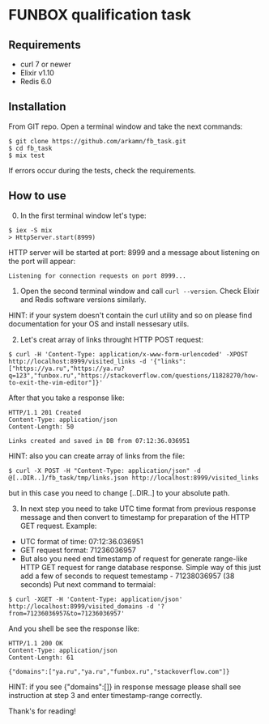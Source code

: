 # FUNBOX qualification task

## Requirements
- curl 7 or newer
- Elixir v1.10
- Redis 6.0

## Installation
From GIT repo.
Open a terminal window and take the next commands:
```
$ git clone https://github.com/arkamn/fb_task.git
$ cd fb_task
$ mix test
```
If errors occur during the tests, check the requirements.

## How to use
0. In the first terminal window let's type:
```
$ iex -S mix
> HttpServer.start(8999)
```
HTTP server will be started at port: 8999 and a message about listening on the port will appear:
```
Listening for connection requests on port 8999...
```

1. Open the second terminal window and call ```curl --version```. Check Elixir and Redis software versions similarly.

HINT: if your system doesn't contain the curl utility and so on please find documentation for your OS and install nessesary utils.

2. Let's creat array of links throught HTTP POST request:

```$ curl -H 'Content-Type: application/x-www-form-urlencoded' -XPOST http://localhost:8999/visited_links -d '{"links": ["https://ya.ru","https://ya.ru?q=123","funbox.ru","https://stackoverflow.com/questions/11828270/how-to-exit-the-vim-editor"]}'```

After that you take a response like:
```
HTTP/1.1 201 Created
Content-Type: application/json
Content-Length: 50

Links created and saved in DB from 07:12:36.036951
```

HINT: also you can create array of links from the file:

```$ curl -X POST -H "Content-Type: application/json" -d @[..DIR..]/fb_task/tmp/links.json http://localhost:8999/visited_links```

but in this case you need to change [..DIR..] to your absolute path.

3. In next step you need to take UTC time format from previous response message and then convert to timestamp for preparation of the HTTP GET request.
Example:
- UTC format of time: 07:12:36.036951
- GET request format: 71236036957
- But also you need end timestamp of request for generate range-like HTTP GET request for range database response. Simple way of this just add a few of seconds to request temestamp - 71238036957 (38 seconds)
Put next command to termaial:

```$ curl -XGET -H 'Content-Type: application/json' http://localhost:8999/visited_domains -d '?from=71236036957&to=71236036957'```

And you shell be see the response like:

```
HTTP/1.1 200 OK
Content-Type: application/json
Content-Length: 61

{"domains":["ya.ru","ya.ru","funbox.ru","stackoverflow.com"]}
```

HINT: if you see {"domains":[]} in response message please shall see instruction at step 3 and enter timestamp-range correctly.

Thank's for reading!
